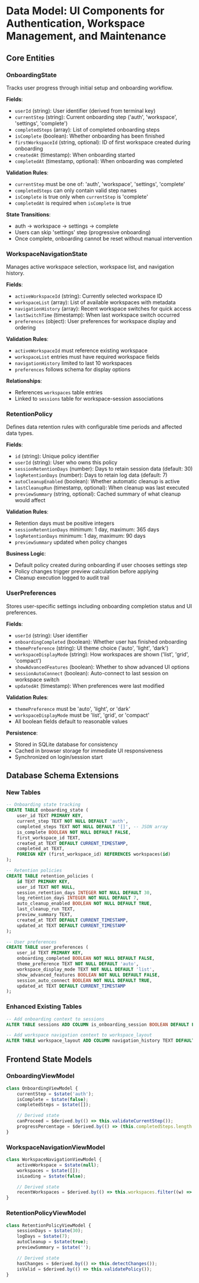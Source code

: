 # Data Model: UI Components for Authentication, Workspace Management, and Maintenance

## Core Entities

### OnboardingState

Tracks user progress through initial setup and onboarding workflow.

**Fields**:

- `userId` (string): User identifier (derived from terminal key)
- `currentStep` (string): Current onboarding step ('auth', 'workspace', 'settings', 'complete')
- `completedSteps` (array): List of completed onboarding steps
- `isComplete` (boolean): Whether onboarding has been finished
- `firstWorkspaceId` (string, optional): ID of first workspace created during onboarding
- `createdAt` (timestamp): When onboarding started
- `completedAt` (timestamp, optional): When onboarding was completed

**Validation Rules**:

- `currentStep` must be one of: 'auth', 'workspace', 'settings', 'complete'
- `completedSteps` can only contain valid step names
- `isComplete` is true only when `currentStep` is 'complete'
- `completedAt` is required when `isComplete` is true

**State Transitions**:

- auth → workspace → settings → complete
- Users can skip 'settings' step (progressive onboarding)
- Once complete, onboarding cannot be reset without manual intervention

### WorkspaceNavigationState

Manages active workspace selection, workspace list, and navigation history.

**Fields**:

- `activeWorkspaceId` (string): Currently selected workspace ID
- `workspaceList` (array): List of available workspaces with metadata
- `navigationHistory` (array): Recent workspace switches for quick access
- `lastSwitchTime` (timestamp): When last workspace switch occurred
- `preferences` (object): User preferences for workspace display and ordering

**Validation Rules**:

- `activeWorkspaceId` must reference existing workspace
- `workspaceList` entries must have required workspace fields
- `navigationHistory` limited to last 10 workspaces
- `preferences` follows schema for display options

**Relationships**:

- References `workspaces` table entries
- Linked to `sessions` table for workspace-session associations

### RetentionPolicy

Defines data retention rules with configurable time periods and affected data types.

**Fields**:

- `id` (string): Unique policy identifier
- `userId` (string): User who owns this policy
- `sessionRetentionDays` (number): Days to retain session data (default: 30)
- `logRetentionDays` (number): Days to retain log data (default: 7)
- `autoCleanupEnabled` (boolean): Whether automatic cleanup is active
- `lastCleanupRun` (timestamp, optional): When cleanup was last executed
- `previewSummary` (string, optional): Cached summary of what cleanup would affect

**Validation Rules**:

- Retention days must be positive integers
- `sessionRetentionDays` minimum: 1 day, maximum: 365 days
- `logRetentionDays` minimum: 1 day, maximum: 90 days
- `previewSummary` updated when policy changes

**Business Logic**:

- Default policy created during onboarding if user chooses settings step
- Policy changes trigger preview calculation before applying
- Cleanup execution logged to audit trail

### UserPreferences

Stores user-specific settings including onboarding completion status and UI preferences.

**Fields**:

- `userId` (string): User identifier
- `onboardingCompleted` (boolean): Whether user has finished onboarding
- `themePreference` (string): UI theme choice ('auto', 'light', 'dark')
- `workspaceDisplayMode` (string): How workspaces are shown ('list', 'grid', 'compact')
- `showAdvancedFeatures` (boolean): Whether to show advanced UI options
- `sessionAutoConnect` (boolean): Auto-connect to last session on workspace switch
- `updatedAt` (timestamp): When preferences were last modified

**Validation Rules**:

- `themePreference` must be 'auto', 'light', or 'dark'
- `workspaceDisplayMode` must be 'list', 'grid', or 'compact'
- All boolean fields default to reasonable values

**Persistence**:

- Stored in SQLite database for consistency
- Cached in browser storage for immediate UI responsiveness
- Synchronized on login/session start

## Database Schema Extensions

### New Tables

```sql
-- Onboarding state tracking
CREATE TABLE onboarding_state (
    user_id TEXT PRIMARY KEY,
    current_step TEXT NOT NULL DEFAULT 'auth',
    completed_steps TEXT NOT NULL DEFAULT '[]', -- JSON array
    is_complete BOOLEAN NOT NULL DEFAULT FALSE,
    first_workspace_id TEXT,
    created_at TEXT DEFAULT CURRENT_TIMESTAMP,
    completed_at TEXT,
    FOREIGN KEY (first_workspace_id) REFERENCES workspaces(id)
);

-- Retention policies
CREATE TABLE retention_policies (
    id TEXT PRIMARY KEY,
    user_id TEXT NOT NULL,
    session_retention_days INTEGER NOT NULL DEFAULT 30,
    log_retention_days INTEGER NOT NULL DEFAULT 7,
    auto_cleanup_enabled BOOLEAN NOT NULL DEFAULT TRUE,
    last_cleanup_run TEXT,
    preview_summary TEXT,
    created_at TEXT DEFAULT CURRENT_TIMESTAMP,
    updated_at TEXT DEFAULT CURRENT_TIMESTAMP
);

-- User preferences
CREATE TABLE user_preferences (
    user_id TEXT PRIMARY KEY,
    onboarding_completed BOOLEAN NOT NULL DEFAULT FALSE,
    theme_preference TEXT NOT NULL DEFAULT 'auto',
    workspace_display_mode TEXT NOT NULL DEFAULT 'list',
    show_advanced_features BOOLEAN NOT NULL DEFAULT FALSE,
    session_auto_connect BOOLEAN NOT NULL DEFAULT TRUE,
    updated_at TEXT DEFAULT CURRENT_TIMESTAMP
);
```

### Enhanced Existing Tables

```sql
-- Add onboarding context to sessions
ALTER TABLE sessions ADD COLUMN is_onboarding_session BOOLEAN DEFAULT FALSE;

-- Add workspace navigation context to workspace_layout
ALTER TABLE workspace_layout ADD COLUMN navigation_history TEXT DEFAULT '[]';
```

## Frontend State Models

### OnboardingViewModel

```javascript
class OnboardingViewModel {
	currentStep = $state('auth');
	isComplete = $state(false);
	completedSteps = $state([]);

	// Derived state
	canProceed = $derived.by(() => this.validateCurrentStep());
	progressPercentage = $derived.by(() => (this.completedSteps.length / 4) * 100);
}
```

### WorkspaceNavigationViewModel

```javascript
class WorkspaceNavigationViewModel {
	activeWorkspace = $state(null);
	workspaces = $state([]);
	isLoading = $state(false);

	// Derived state
	recentWorkspaces = $derived.by(() => this.workspaces.filter((w) => w.lastActive).slice(0, 5));
}
```

### RetentionPolicyViewModel

```javascript
class RetentionPolicyViewModel {
	sessionDays = $state(30);
	logDays = $state(7);
	autoCleanup = $state(true);
	previewSummary = $state('');

	// Derived state
	hasChanges = $derived.by(() => this.detectChanges());
	isValid = $derived.by(() => this.validatePolicy());
}
```
